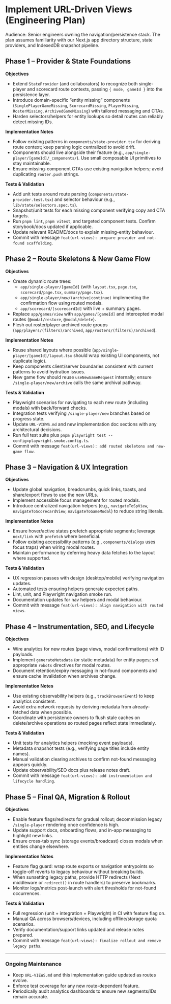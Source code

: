 # Implement URL-Driven Views (Engineering Plan)

Audience: Senior engineers owning the navigation/persistence stack. The plan assumes familiarity with our Next.js app directory structure, state providers, and IndexedDB snapshot pipeline.

## Phase 1 – Provider & State Foundations

**Objectives**
- Extend `StateProvider` (and collaborators) to recognize both single-player and scorecard route contexts, passing `{ mode, gameId }` into the persistence layer.
- Introduce domain-specific “entity missing” components (`SinglePlayerGameMissing`, `ScorecardMissing`, `PlayerMissing`, `RosterMissing`, `ArchivedGameMissing`) with tailored messaging and CTAs.
- Harden selectors/helpers for entity lookups so detail routes can reliably detect missing IDs.

**Implementation Notes**
- Follow existing patterns in `components/state-provider.tsx` for deriving route context; keep parsing logic centralized to avoid drift.
- Components should live alongside their feature (e.g., `app/single-player/[gameId]/_components/`). Use small composable UI primitives to stay maintainable.
- Ensure missing-component CTAs use existing navigation helpers; avoid duplicating `router.push` strings.

**Tests & Validation**
- Add unit tests around route parsing (`components/state-provider.test.tsx`) and selector behaviour (e.g., `lib/state/selectors.spec.ts`).
- Snapshot/unit tests for each missing component verifying copy and CTA targets.
- Run `pnpm lint`, `pnpm vitest`, and targeted component tests. Confirm storybook/docs updated if applicable.
- Update relevant README/docs to explain missing-entity behaviour.
- Commit with message `feat(url-views): prepare provider and not-found scaffolding`.

## Phase 2 – Route Skeletons & New Game Flow

**Objectives**
- Create dynamic route trees:
  - `app/single-player/[gameId]` (with `layout.tsx`, `page.tsx`, `scorecard/page.tsx`, `summary/page.tsx`).
  - `app/single-player/new/(archive|continue)` implementing the confirmation flow using routed modals.
  - `app/scorecard/[scorecardId]` with live + summary pages.
- Replace `app/games/view` with `app/games/[gameId]` and intercepted modal routes (`@modal/restore`, `@modal/delete`).
- Flesh out roster/player archived route groups (`app/players/(filters)/archived`, `app/rosters/(filters)/archived`).

**Implementation Notes**
- Reuse shared layouts where possible (`app/single-player/[gameId]/layout.tsx` should wrap existing UI components, not duplicate logic).
- Keep components client/server boundaries consistent with current patterns to avoid hydration issues.
- New game flow should reuse `useNewGameRequest` internally; ensure `/single-player/new/archive` calls the same archival pathway.

**Tests & Validation**
- Playwright scenarios for navigating to each new route (including modals) with back/forward checks.
- Integration tests verifying `/single-player/new` branches based on progress state.
- Update `URL-VIEWS.md` and new implementation doc sections with any architectural decisions.
- Run full test suite plus `pnpm playwright test --config=playwright.smoke.config.ts`.
- Commit with message `feat(url-views): add routed skeletons and new-game flow`.

## Phase 3 – Navigation & UX Integration

**Objectives**
- Update global navigation, breadcrumbs, quick links, toasts, and share/export flows to use the new URLs.
- Implement accessible focus management for routed modals.
- Introduce centralized navigation helpers (e.g., `navigateToSpView`, `navigateToScorecardView`, `navigateToGameModal`) to reduce string literals.

**Implementation Notes**
- Ensure hover/active states prefetch appropriate segments; leverage `next/link` with `prefetch` where beneficial.
- Follow existing accessibility patterns (e.g., `components/dialogs` uses focus traps) when wiring modal routes.
- Maintain performance by deferring heavy data fetches to the layout where supported.

**Tests & Validation**
- UX regression passes with design (desktop/mobile) verifying navigation updates.
- Automated tests ensuring helpers generate expected paths.
- Lint, unit, and Playwright navigation smoke run.
- Documentation updates for nav helpers and modal behaviour.
- Commit with message `feat(url-views): align navigation with routed views`.

## Phase 4 – Instrumentation, SEO, and Lifecycle

**Objectives**
- Wire analytics for new routes (page views, modal confirmations) with ID payloads.
- Implement `generateMetadata` (or static metadata) for entity pages; set appropriate `robots` directives for modal routes.
- Document retention/expiry messaging in not-found components and ensure cache invalidation when archives change.

**Implementation Notes**
- Use existing observability helpers (e.g., `trackBrowserEvent`) to keep analytics consistent.
- Avoid extra network requests by deriving metadata from already-fetched data when possible.
- Coordinate with persistence owners to flush stale caches on delete/archive operations so routed pages reflect state immediately.

**Tests & Validation**
- Unit tests for analytics helpers (mocking event payloads).
- Metadata snapshot tests (e.g., verifying page titles include entity names).
- Manual validation clearing archives to confirm not-found messaging appears quickly.
- Update observability/SEO docs plus release notes draft.
- Commit with message `feat(url-views): add instrumentation and lifecycle handling`.

## Phase 5 – Final QA, Migration & Rollout

**Objectives**
- Enable feature flags/redirects for gradual rollout; decommission legacy `/single-player` rendering once confidence is high.
- Update support docs, onboarding flows, and in-app messaging to highlight new links.
- Ensure cross-tab sync (storage events/broadcast) closes modals when entities change elsewhere.

**Implementation Notes**
- Feature flag guard: wrap route exports or navigation entrypoints so toggle-off reverts to legacy behaviour without breaking builds.
- When sunsetting legacy paths, provide HTTP redirects (Next middleware or `redirect()` in route handlers) to preserve bookmarks.
- Monitor logs/metrics post-launch with alert thresholds for not-found occurrences.

**Tests & Validation**
- Full regression (unit + integration + Playwright) in CI with feature flag on.
- Manual QA across browsers/devices, including offline/storage quota scenarios.
- Verify documentation/support links updated and release notes prepared.
- Commit with message `feat(url-views): finalize rollout and remove legacy paths`.

---

### Ongoing Maintenance
- Keep `URL-VIEWS.md` and this implementation guide updated as routes evolve.
- Enforce test coverage for any new route-dependent feature.
- Periodically audit analytics dashboards to ensure new segments/IDs remain accurate.
